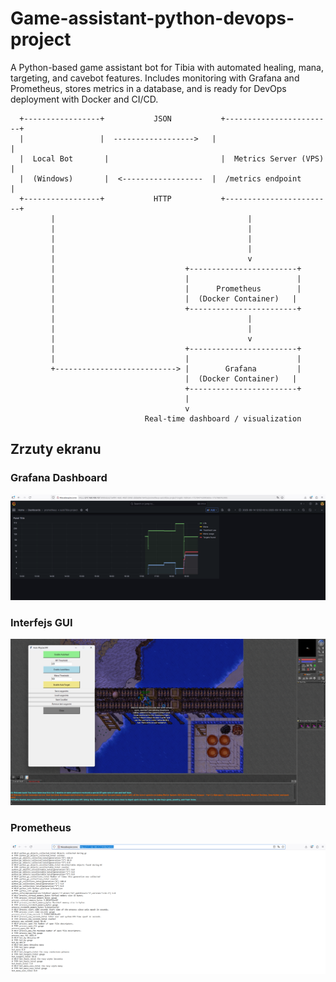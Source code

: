 # Game-assistant-python-devops-project
A Python-based game assistant bot for Tibia with automated healing, mana, targeting, and cavebot features. Includes monitoring with Grafana and Prometheus, stores metrics in a database, and is ready for DevOps deployment with Docker and CI/CD.

      +-----------------+           JSON           +------------------------+
      |                 |  ------------------>   |                        |
      |  Local Bot       |                         |  Metrics Server (VPS) |
      |  (Windows)       |  <------------------  |  /metrics endpoint     |
      +-----------------+           HTTP           +------------------------+
             |                                           |
             |                                           |
             |                                           |
             |                                           |
             |                                           v
             |                             +------------------------+
             |                             |                        |
             |                             |      Prometheus        |
             |                             |  (Docker Container)   |
             |                             +------------------------+
             |                                           |
             |                                           |
             |                                           v
             |                             +------------------------+
             |                             |                        |
             +---------------------------> |        Grafana         |
                                           |  (Docker Container)   |
                                           +------------------------+
                                           |
                                           v
                                  Real-time dashboard / visualization
## Zrzuty ekranu

### Grafana Dashboard
![Grafana Dashboard](docs/images/Grafimg.png)

### Interfejs GUI
![GUI Show](docs/images/Gui_show.png)

### Prometheus
![Prometheus Panel](docs/images/prometh_img.png)
